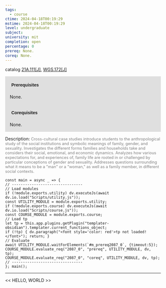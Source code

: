 ```yaml
---
tags:
  - course
ctime: 2024-04-18T00:19:29
mstime: 2024-04-18T00:19:29
level: undergraduate
subject: 
university: mit
completion: open
percentage: 0
prereq: None.
coreq: None.
---
```


catalog [21A.111[J]](http://student.mit.edu/catalog/m21Aa.html#21A.111), [WGS.172[J]](http://student.mit.edu/catalog/mWGSa.html#WGS.172)

<span style="display: block; padding: 15px; background-color: rgb(100, 100, 100, 0.2);"><font id="m_prereq2087_0" style="display: block; font-family: Arial, sans-serif; font-weight: bold; padding: 5px">Prerequisites</font><br><span id="prereq2087_0">None.</span></span>
<span style="display: block; padding: 15px; background-color: rgb(100, 100, 100, 0.2);"><font id="m_coreq2087_0" style="display: block; font-family: Arial, sans-serif; font-weight: bold; padding: 5px">Corequisites</font><br><span id="coreq2087_0">None.</span></span>

<font style="">Description:</font>
<font style="color: grey; font-size: 0.8rem;">Cross-cultural case studies introduce students to the anthropological study of the social institutions and symbolic meanings of family, gender, and sexuality. Investigates the different forms families and households take and considers their social, emotional, and economic dynamics. Analyzes how various expectations for, and experiences of, family life are rooted in or challenged by particular conceptions of gender and sexuality. Addresses questions surrounding what it means to be a "man" or a "woman," as well as a family member, in different social contexts.</font>

```dataviewjs
const main = async _ => {
// --------------------------------
// Load modules
if (!module.exports.utility) dv.executeJs(await dv.io.load("Scripts/utility.js"));
const UTILITY_MODULE = module.exports.utility;
if (!module.exports.course) dv.executeJs(await dv.io.load("Scripts/course.js"));
const COURSE_MODULE = module.exports.course;
// Load tp
let tp = this.app.plugins.getPlugin("templater-obsidian").templater.current_functions_object;
if (!tp) { dv.paragraph("<font style='color: red'>tp not loaded!</font>"); return; }
// Evaluate
await UTILITY_MODULE.waitForElements(`#m_prereq2087_0`, {timeout:5});
COURSE_MODULE.evaluate_req("2087_0", "prereq", UTILITY_MODULE, dv, tp);
COURSE_MODULE.evaluate_req("2087_0", "coreq", UTILITY_MODULE, dv, tp);
// --------------------------------
}; main();
```

---

<< HELLO, WORLD >>
